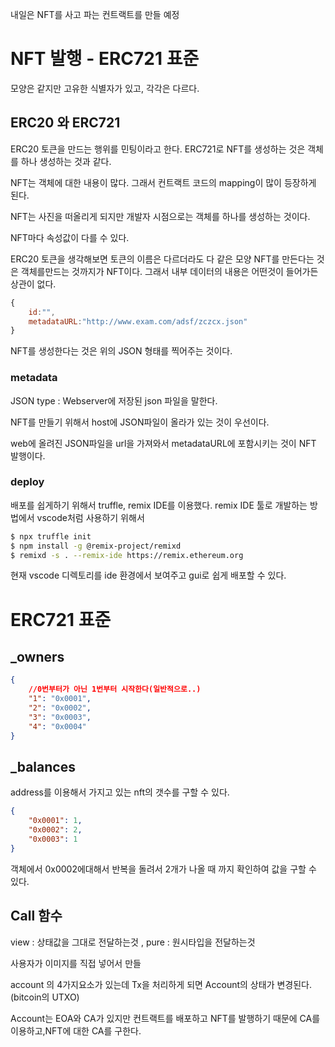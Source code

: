 내일은 NFT를 사고 파는 컨트랙트를 만들 예정

# NFT 발행 - ERC721 표준

모양은 같지만 고유한 식별자가 있고, 각각은 다르다.

## ERC20 와 ERC721

ERC20 토큰을 만드는 행위를 민팅이라고 한다.
ERC721로 NFT를 생성하는 것은 객체를 하나 생성하는 것과 같다.

NFT는 객체에 대한 내용이 많다. 그래서 컨트랙트 코드의 mapping이 많이 등장하게 된다.

NFT는 사진을 떠올리게 되지만 개발자 시점으로는 객체를 하나를 생성하는 것이다.

NFT마다 속성값이 다를 수 있다.

ERC20 토큰을 생각해보면 토큰의 이름은 다르더라도 다 같은 모양
NFT를 만든다는 것은 객체를만드는 것까지가 NFT이다. 그래서 내부 데이터의 내용은 어떤것이 들어가든 상관이 없다.

```js
{
    id:"",
    metadataURL:"http://www.exam.com/adsf/zczcx.json"
}
```

NFT를 생성한다는 것은 위의 JSON 형태를 찍어주는 것이다.

### metadata

JSON type : Webserver에 저장된 json 파일을 말한다.

NFT를 만들기 위해서 host에 JSON파일이 올라가 있는 것이 우선이다.

web에 올려진 JSON파일을 url을 가져와서 metadataURL에 포함시키는 것이 NFT 발행이다.

### deploy

배포를 쉽게하기 위해서 truffle, remix IDE를 이용했다.
remix IDE 툴로 개발하는 방법에서 vscode처럼 사용하기 위해서

```sh
$ npx truffle init
$ npm install -g @remix-project/remixd
$ remixd -s . --remix-ide https://remix.ethereum.org
```

현재 vscode 디렉토리를 ide 환경에서 보여주고 gui로 쉽게 배포할 수 있다.

# ERC721 표준

## \_owners

```json
{
    //0번부터가 아닌 1번부터 시작한다(일반적으로..)
    "1": "0x0001",
    "2": "0x0002",
    "3": "0x0003",
    "4": "0x0004"
}
```

## \_balances

address를 이용해서 가지고 있는 nft의 갯수를 구할 수 있다.

```json
{
    "0x0001": 1,
    "0x0002": 2,
    "0x0003": 1
}
```

객체에서 0x0002에대해서 반복을 돌려서 2개가 나올 때 까지 확인하여 값을 구할 수 있다.

## Call 함수

view : 상태값을 그대로 전달하는것 , pure : 원시타입을 전달하는것

사용자가 이미지를 직접 넣어서 만들

account 의 4가지요소가 있는데 Tx을 처리하게 되면 Account의 상태가 변경된다.
(bitcoin의 UTXO)

Account는 EOA와 CA가 있지만 컨트랙트를 배포하고 NFT를 발행하기 때문에 CA를 이용하고,NFT에 대한 CA를 구한다.
